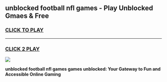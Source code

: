 
## unblocked football nfl games - Play Unblocked Gmaes & Free
<h3>
<a href="https://news.freeplayer.one?title=unblocked_football_nfl_games&ref=16F">CLICK TO PLAY</a></h3>
<hr>

<h3>
<a href="https://news.freeplayer.one?title=unblocked_football_nfl_games&ref=16F">CLICK 2 PLAY</a>
  
</h3>

<a href="https://news.freeplayer.one?title=unblocked_football_nfl_games&ref=16F/"><img src="https://clearcache.store/games.png"></a>


**unblocked football nfl games games unblocked: Your Gateway to Fun and Accessible Online Gaming**
